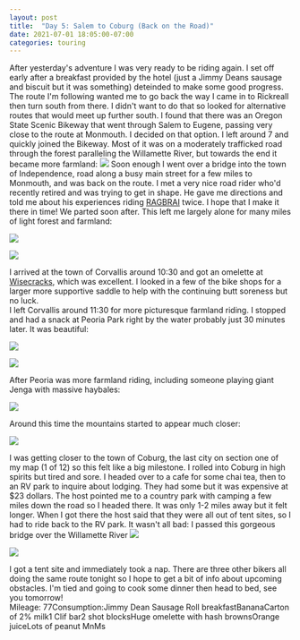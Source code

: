 ```yaml
---
layout: post
title:  "Day 5: Salem to Coburg (Back on the Road)"
date: 2021-07-01 18:05:00-07:00
categories: touring
---
```

After yesterday's adventure I was very ready to be riding again. I set off early after a breakfast provided by the hotel (just a Jimmy Deans sausage and biscuit but it was something) deteinded to make some good progress. The route I'm following wanted me to go back the way I came in to Rickreall then turn south from there. I didn't want to do that so looked for alternative routes that would meet up further south. I found that there was an Oregon State Scenic Bikeway that went through Salem to Eugene, passing very close to the route at Monmouth. I decided on that option. I left around 7 and quickly joined the Bikeway. Most of it was on a moderately trafficked road through the forest paralleling the Willamette River, but towards the end it became more farmland:
[![](/assets/1625187187268571-0.png)](/assets/1625187187268571-0.png)
Soon enough I went over a bridge into the town of Independence, road along a busy main street for a few miles to Monmouth, and was back on the route. I met a very nice road rider who'd recently retired and was trying to get in shape. He gave me directions and told me about his experiences riding [RAGBRAI](https://ragbrai.com/) twice. I hope that I make it there in time! We parted soon after. This left me largely alone for many miles of light forest and farmland:  

[![](/assets/1625187149410475-1.png)](/assets/1625187149410475-1.png)

[![](/assets/1625187114402102-2.png)](/assets/1625187114402102-2.png)
  
I arrived at the town of Corvallis around 10:30 and got an omelette at [Wisecracks](https://wisecrackscafe.com/), which was excellent. I looked in a few of the bike shops for a larger more supportive saddle to help with the continuing butt soreness but no luck.  
I left Corvallis around 11:30 for more picturesque farmland riding. I stopped and had a snack at Peoria Park right by the water probably just 30 minutes later. It was beautiful:  

[![](/assets/1625187058259305-3.png)](/assets/1625187058259305-3.png)

[![](/assets/1625186997610809-4.png)](/assets/1625186997610809-4.png)
  
After Peoria was more farmland riding, including someone playing giant Jenga with massive haybales:  

[![](/assets/1625187930241037-0.png)](/assets/1625187930241037-0.png)
  
Around this time the mountains started to appear much closer:  

[![](/assets/1625187921514695-1.png)](/assets/1625187921514695-1.png)
  
I was getting closer to the town of Coburg, the last city on section one of my map (1 of 12) so this felt like a big milestone. I rolled into Coburg in high spirits but tired and sore. I headed over to a cafe for some chai tea, then to an RV park to inquire about lodging. They had some but it was expensive at $23 dollars. The host pointed me to a country park with camping a few miles down the road so I headed there. It was only 1-2 miles away but it felt longer. When I got there the host said that they were all out of tent sites, so I had to ride back to the RV park. It wasn't all bad: I passed this gorgeous bridge over the Willamette River
[![](/assets/1625187916509909-2.png)](/assets/1625187916509909-2.png)

[![](/assets/1625187909545148-3.png)](/assets/1625187909545148-3.png)
  
I got a tent site and immediately took a nap. There are three other bikers all doing the same route tonight so I hope to get a bit of info about upcoming obstacles. I'm tied and going to cook some dinner then head to bed, see you tomorrow!  
Mileage: 77Consumption:Jimmy Dean Sausage Roll breakfastBananaCarton of 2% milk1 Clif bar2 shot blocksHuge omelette with hash brownsOrange juiceLots of peanut MnMs
